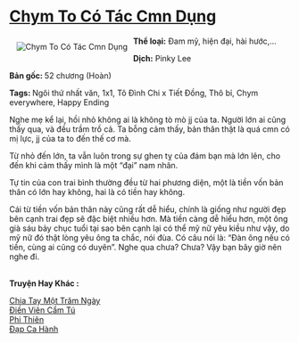 <a href="https://utruyen.com/chym-to-co-tac-cmn-dung/22567/" title="Chym To Có Tác Cmn Dụng"><h1>Chym To Có Tác Cmn Dụng</h1></a><div style="display:table"><img align="right" style="float: left; padding: 10px;" src="https://utruyen.com/images/story/200x260/chym-to-co-tac-cmn-dung.jpg" alt="Chym To Có Tác Cmn Dụng"><b>Thể loại:</b> Đam mỹ, hiện đại, hài hước,…<p></p><b>Dịch:</b> Pinky Lee<p></p><b>Bản gốc: </b>52 chương (Hoàn)<p></p><b>Tags: </b>Ngôi thứ nhất văn, 1x1, Tô Đình Chi x Tiết Đồng, Thô bỉ, Chym everywhere, Happy Ending<p></p>Nghe mẹ kể lại, hồi nhỏ không ai là không tò mò jj của ta. Người lớn ai cũng thấy qua, và đều trầm trồ cả. Ta bỗng cảm thấy, bản thân thật là quá cmn có mị lực, jj của ta to đến thế cơ mà.<p></p>Từ nhỏ đến lớn, ta vẫn luôn trong sự ghen tỵ của đám bạn mà lớn lên, cho đến khi cảm thấy mình là một “đại” nam nhân.<p></p>Tự tin của con trai bình thường đều từ hai phương diện, một là tiền vốn bản thân có lớn hay không, hai là có tiền hay không.<p></p>Cái từ tiền vốn bản thân này cũng rất dễ hiểu, chính là giống như người đẹp bên cạnh trai đẹp sẽ đặc biệt nhiều hơn. Mà tiền càng dễ hiểu hơn, một ông già sáu bảy chục tuổi tại sao bên cạnh lại có thể mỹ nữ yêu kiều như vậy, do mỹ nữ đó thật lòng yêu ông ta chắc, nói đùa. Có câu nói là: “Đàn ông nếu có tiền, cùng ai cũng có duyên”. Nghe qua chưa? Chưa? Vậy bạn bây giờ nên nghe đi.</div><p><br><b>Truyện Hay Khác :</b></p><a href="https://utruyen.com/chia-tay-mot-tram-ngay/22566/" alt="Chia Tay Một Trăm Ngày">Chia Tay Một Trăm Ngày</a><br/><a href="https://github.com/quanluxury/ngontinhhot/tree/master/truyenhay/16899/" alt="Điền Viên Cẩm Tú">Điền Viên Cẩm Tú</a><br/><a href="https://github.com/quanluxury/truyenhot/tree/master/truyenhay/16163/" alt="Phi Thiên">Phi Thiên</a><br/><a href="https://dammyh.wordpress.com/2019/11/07/dap-ca-hanh/" alt="Đạp Ca Hành">Đạp Ca Hành</a><br/>